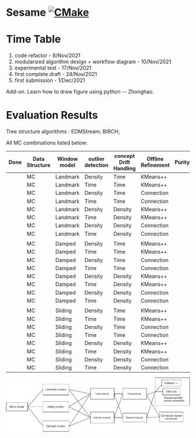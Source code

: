 # Sesame [![CMake](https://github.com/intellistream/Sesame/actions/workflows/cmake.yml/badge.svg?branch=main)](https://github.com/intellistream/Sesame/actions/workflows/cmake.yml)

# Time Table

1. code refactor - 8/Nov/2021
2. modularized algorithm design + workflow diagram - 10/Nov/2021
3. experimental test - 17/Nov/2021
4. first complete draft - 24/Nov/2021
5. first submission - 1/Dec/2021

Add-on. Learn how to draw figure using python -- Zhonghao.

# Evaluation Results

Tree structure algorithms : EDMStream; BIRCH; 

All MC combinations listed below:

| Done | Data Structure | Window model | outlier detection | concept Drift Handling | Offline Refinement | Purity | CMM  | Time |
| ---- | -------------- | ------------ | ----------------- | ---------------------- | ------------------ | ------ | ---- | ---- |
|      | MC             | Landmark     | Density           | Time                   | KMeans++           |        |      |      |
|      | MC             | Landmark     | Time              | Time                   | KMeans++           |        |      |      |
|      | MC             | Landmark     | Density           | Time                   | Connection         |        |      |      |
|      | MC             | Landmark     | Time              | Time                   | Connection         |        |      |      |
|      | MC             | Landmark     | Density           | Density                | KMeans++           |        |      |      |
|      | MC             | Landmark     | Time              | Density                | KMeans++           |        |      |      |
|      | MC             | Landmark     | Density           | Density                | Connection         |        |      |      |
|      | MC             | Landmark     | Time              | Density                | Connection         |        |      |      |
|      |                |              |                   |                        |                    |        |      |      |
|      | MC             | Damped       | Density           | Time                   | KMeans++           |        |      |      |
|      | MC             | Damped       | Time              | Time                   | KMeans++           |        |      |      |
|      | MC             | Damped       | Density           | Time                   | Connection         |        |      |      |
|      | MC             | Damped       | Time              | Time                   | Connection         |        |      |      |
|      | MC             | Damped       | Density           | Density                | KMeans++           |        |      |      |
|      | MC             | Damped       | Time              | Density                | KMeans++           |        |      |      |
|      | MC             | Damped       | Density           | Density                | Connection         |        |      |      |
|      | MC             | Damped       | Time              | Density                | Connection         |        |      |      |
|      |                |              |                   |                        |                    |        |      |      |
|      | MC             | Sliding      | Density           | Time                   | KMeans++           |        |      |      |
|      | MC             | Sliding      | Time              | Time                   | KMeans++           |        |      |      |
|      | MC             | Sliding      | Density           | Time                   | Connection         |        |      |      |
|      | MC             | Sliding      | Time              | Time                   | Connection         |        |      |      |
|      | MC             | Sliding      | Density           | Density                | KMeans++           |        |      |      |
|      | MC             | Sliding      | Time              | Density                | KMeans++           |        |      |      |
|      | MC             | Sliding      | Density           | Density                | Connection         |        |      |      |
|      | MC             | Sliding      | Time              | Density                | Connection         |        |      |      |

![RandomMatch](docs/RandomMatch.png)